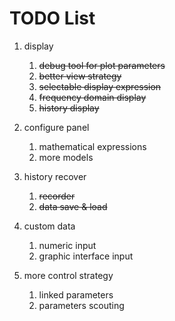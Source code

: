 # TODO List

1. display
    1. ~~debug tool for plot parameters~~
    2. ~~better view strategy~~
    3. ~~selectable display expression~~
    4. ~~frequency domain display~~
    5. ~~history display~~

2. configure panel
    1. mathematical expressions
    2. more models

3. history recover
    1. ~~recorder~~
    2. ~~data save & load~~

4. custom data
    1. numeric input
    2. graphic interface input

5. more control strategy
    1. linked parameters
    2. parameters scouting

